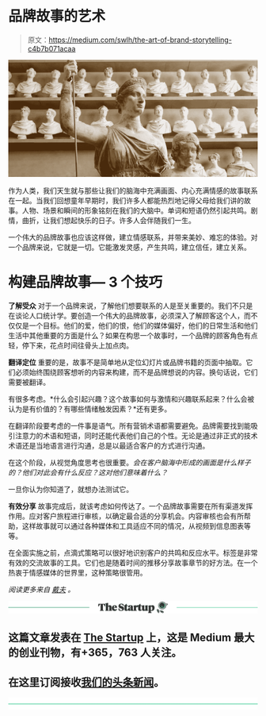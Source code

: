 # 品牌故事的艺术

> 原文：<https://medium.com/swlh/the-art-of-brand-storytelling-c4b7b071acaa>

![](img/8caede2b35c6298d5c4fa51530db6f04.png)

作为人类，我们天生就与那些让我们的脑海中充满画面、内心充满情感的故事联系在一起。当我们回想童年早期时，我们许多人都能热烈地记得父母给我们讲的故事。人物、场景和瞬间的形象铭刻在我们的大脑中。单词和短语仍然引起共鸣。剧情，曲折，让我们想起快乐的日子。许多人会伴随我们一生。

一个伟大的品牌故事也应该这样做，建立情感联系，并带来美妙、难忘的体验。对一个品牌来说，它就是一切。它能激发灵感，产生共鸣，建立信任，建立关系。

# **构建品牌故事— 3 个技巧**

**了解受众**
对于一个品牌来说，了解他们想要联系的人是至关重要的。我们不只是在谈论人口统计学。要创造一个伟大的品牌故事，必须深入了解顾客这个人，而不仅仅是一个目标。他们的爱，他们的恨，他们的媒体偏好，他们的日常生活和他们生活中其他重要的方面是什么？如果在构思一个故事时，一个品牌的顾客角色有点轻，停下来，花点时间往骨头上加点肉。

**翻译定位**
重要的是，故事不是简单地从定位幻灯片或品牌书籍的页面中抽取。它们必须始终围绕顾客想听的内容来构建，而不是品牌想说的内容。换句话说，它们需要被翻译。

有很多考虑。*什么会引起兴趣？这个故事如何与激情和兴趣联系起来？什么会被认为是有价值的？有哪些情绪触发因素？*还有更多。

在翻译阶段要考虑的一件事是语气。所有营销术语都需要避免。品牌需要找到能吸引注意力的术语和短语，同时还能代表他们自己的个性。无论是通过非正式的技术术语还是当地语言进行沟通，总是以最适合客户的方式进行沟通。

在这个阶段，从视觉角度思考也很重要。*会在客户脑海中形成的画面是什么样子的？他们对此会有什么反应？这对他们意味着什么？*

一旦你认为你知道了，就想办法测试它。

**有效分享**
故事完成后，就该考虑如何传达了。一个品牌故事需要在所有渠道发挥作用。应对客户旅程进行审核，以确定最合适的分享机会。内容审核也会有所帮助，这样故事就可以通过各种媒体和工具适应不同的情况，从视频到信息图表等等。

在全面实施之前，点滴式策略可以很好地识别客户的共鸣和反应水平。标签是非常有效的交流故事的工具。它们也是随着时间的推移分享故事章节的好方法。在一个热衷于情感媒体的世界里，这种策略很管用。

*阅读更多来自* [*戴夫*](http://bulldogdrummond.com/blog/author/dave-alder#filters) *。*

[![](img/308a8d84fb9b2fab43d66c117fcc4bb4.png)](https://medium.com/swlh)

## 这篇文章发表在 [The Startup](https://medium.com/swlh) 上，这是 Medium 最大的创业刊物，有+365，763 人关注。

## 在这里订阅接收[我们的头条新闻](http://growthsupply.com/the-startup-newsletter/)。

[![](img/b0164736ea17a63403e660de5dedf91a.png)](https://medium.com/swlh)